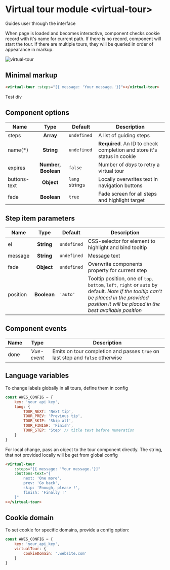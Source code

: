 # Virtual tour module &lt;virtual-tour&gt;

Guides user through the interface

When page is loaded and becomes interactive, component checks cookie record with it's name for current path. If there is no record, component will start the tour. If there are multiple tours, they will be queried in order of appearance in markup.

![virtual-tour](https://storage.googleapis.com/static.awes.io/docs/virtual-tour.gif)

## Minimal markup

```html
<virtual-tour :steps="[{ message: 'Your message.'}]"></virtual-tour>
```

<div id="test-div">Test div</div>
<virtual-tour :steps="[{ el: '#test-div', message: 'This is a test div.'}]"></virtual-tour>


## Component options

| Name         | Type        | Default        | Description                                                 |
|--------------|:-----------:|----------------|-------------------------------------------------------------|
| steps        | **Array**   | `undefined`    | A list of guiding steps                                     |
| name(*)      | **String**  | `undefined`    | **Required**. An ID to check completion and store it's status in cookie |
| expires      | **Number, Boolean**  | `false` | Number of *days* to retry a virtual tour |
| buttons-text | **Object**  | `lang` strings | Locally overwrites text in navigation buttons               |
| fade         | **Boolean** | `true`         | Fade screen for all steps and highlight target              |


## Step item parameters

| Name          | Type        | Default      | Description                                               |
|---------------|:-----------:|--------------|-----------------------------------------------------------|
| el            | **String**  | `undefined`  | CSS-selector for element to highlight and bind tooltip    |
| message       | **String**  | `undefined`  | Message text                                              |
| fade          | **Object**  | `undefined`  | Overwrite components property for current step            |
| position      | **Boolean** | `'auto'`     | Tooltip position, one of `top`, `bottom`, `left`, `right` or `auto` by default. *Note if the tooltip can't be placed in the provided position it will be placed in the best available position* |


## Component events

| Name | Type        | Description                                                                   |
|------|:-----------:|-------------------------------------------------------------------------------|
| done | *Vue-event* | Emits on tour completion and passes `true` on last step and `false` otherwise |

## Language variables

To change labels globally in all tours, define them in config

```javascript
const AWES_CONFIG = {
    key: 'your api key',
    lang: {
        TOUR_NEXT: 'Next tip',
        TOUR_PREV: 'Previous tip',
        TOUR_SKIP: 'Skip all',
        TOUR_FINISH: 'Finish',
        TOUR_STEP: 'Step' // title text before numeration
    }
}
```

For local change, pass an object to the tour component directly. The string, that not provided locally will be get from global config

```html
<virtual-tour
    :steps="[{ message: 'Your message.'}]"
    :buttons-text="{
        next: 'One more',
        prev: 'Go back',
        skip: 'Enough, please !',
        finish: 'Finally !'
    }"
></virtual-tour>
```

## Cookie domain

To set cookie for specific domains, provide a config option:

```javascript
const AWES_CONFIG = {
    key: 'your_api_key',
    virtualTour: {
        cookieDomain: '.website.com'
    }
}
```